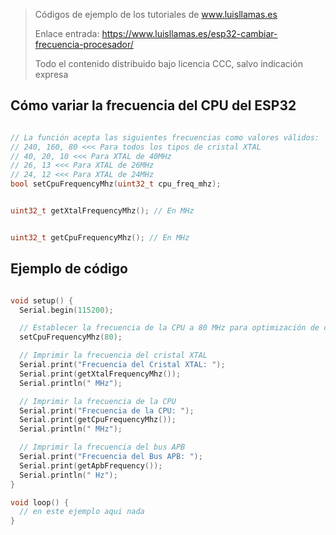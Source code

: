 > Códigos de ejemplo de los tutoriales de www.luisllamas.es
>
> Enlace entrada: https://www.luisllamas.es/esp32-cambiar-frecuencia-procesador/
>
> Todo el contenido distribuido bajo licencia CCC, salvo indicación expresa


## Cómo variar la frecuencia del CPU del ESP32
```cpp
// La función acepta las siguientes frecuencias como valores válidos:
// 240, 160, 80 <<< Para todos los tipos de cristal XTAL
// 40, 20, 10 <<< Para XTAL de 40MHz
// 26, 13 <<< Para XTAL de 26MHz
// 24, 12 <<< Para XTAL de 24MHz
bool setCpuFrequencyMhz(uint32_t cpu_freq_mhz);
```

```cpp
uint32_t getXtalFrequencyMhz(); // En MHz
```

```cpp
uint32_t getCpuFrequencyMhz(); // En MHz
```



## Ejemplo de código
```cpp
void setup() {
  Serial.begin(115200);

  // Establecer la frecuencia de la CPU a 80 MHz para optimización de consumo
  setCpuFrequencyMhz(80);

  // Imprimir la frecuencia del cristal XTAL
  Serial.print("Frecuencia del Cristal XTAL: ");
  Serial.print(getXtalFrequencyMhz());
  Serial.println(" MHz");

  // Imprimir la frecuencia de la CPU
  Serial.print("Frecuencia de la CPU: ");
  Serial.print(getCpuFrequencyMhz());
  Serial.println(" MHz");

  // Imprimir la frecuencia del bus APB
  Serial.print("Frecuencia del Bus APB: ");
  Serial.print(getApbFrequency());
  Serial.println(" Hz");
}

void loop() {
  // en este ejemplo aqui nada
}
```


